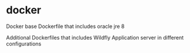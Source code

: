 # docker
Docker base Dockerfile that includes oracle jre 8 

Additional Dockerfiles that includes Wildfly Application server in different configurations 
